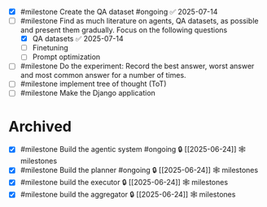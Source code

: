 - [x] #milestone Create the QA dataset #ongoing ✅ 2025-07-14
- [ ] #milestone Find as much literature on agents, QA datasets, as possible and present them gradually. Focus on the following questions
	- [x] QA datasets ✅ 2025-07-14
	- [ ] Finetuning
	- [ ] Prompt optimization
- [ ] #milestone Do the experiment: Record the best answer, worst answer and most common answer for a number of times.
- [ ] #milestone implement tree of thought (ToT)
- [ ] #milestone Make the Django application

# Archived

- [x] #milestone Build the agentic system  #ongoing 🔒 [[2025-06-24]] 🕸️ milestones
- [x]  #milestone Build the planner #ongoing 🔒 [[2025-06-24]] 🕸️ milestones
- [x] #milestone build the executor 🔒 [[2025-06-24]] 🕸️ milestones
- [x] #milestone build the aggregator 🔒 [[2025-06-24]] 🕸️ milestones
